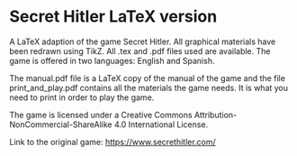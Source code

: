 # Secret Hitler LaTeX version
A LaTeX adaption of the game Secret Hitler. All graphical materials have been redrawn using TikZ. All .tex and .pdf files used are available. The game is offered in two languages: English and Spanish.

The manual.pdf file is a LaTeX copy of the manual of the game and the file print_and_play.pdf contains all the materials the game needs. It is what you need to print in order to play the game.

The game is licensed under a Creative Commons Attribution-NonCommercial-ShareAlike 4.0 International License.

Link to the original game: https://www.secrethitler.com/


